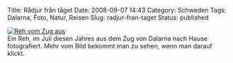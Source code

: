 Title: Rådjur från tåget
Date: 2008-09-07 14:43
Category: Schweden
Tags: Dalarna, Foto, Natur, Reisen
Slug: radjur-fran-taget
Status: published

[![Reh vom Zug
aus](/pic/dalaradjur_s.jpg "Reh vom Zug aus")](/pic/dalaradjur_l.jpg)  
Ein Reh, im Juli diesen Jahres aus dem Zug von Dalarna nach Hause
fotografiert. Mehr vom Bild bekommt man zu sehen, wenn man darauf
klickt.

